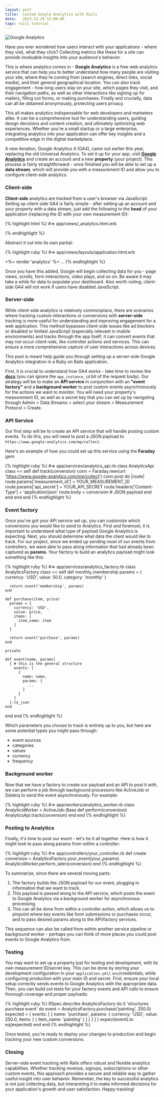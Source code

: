 ```yaml
---
layout: post
title:  Custom Google Analytics with Rails
date:   2023-12-20 12:00:00
tags: rails tutorial
---
```


<img class="post-pic" src="/assets/images/posts/server-side-analytics.jpg" alt="Google Analytics">

Have you ever wondered how users interact with your applications - where they visit, what they click? Collecting metrics like these for a site can provide invaluable insights into your audience's behavior.

This is where analytics comes in - **Google Analytics** is a free web analytics service that can help you to better understand how many people are visiting your site, where they're coming from (search engines, direct links, social media), and their general geographical location. You can also track engagement - how long users stay on your site, which pages they visit, and their navigation paths, as well as other interactions like signing up for mailers, filling out forms, or making purchases. Finally and crucially, data can all be obtained anonymously, protecting users privacy.

This all makes analytics indispensable for web developers and marketers alike. It can be a comprehensive tool for understanding users, guiding design decisions and content creation, and ultimately optimizing web experiences. Whether you're a small startup or a large enterprise, integrating analytics into your application can offer key insights and a competitive edge in the digital marketplace.

A new iteration, Google Analytics 4 (GA4), came out earlier this year, replacing the old Universal Analytics. To set it up for your app, visit [**Google Analytics**](https://analytics.google.com) and create an account and a new **property** (your project). This process is fairly straightforward - once finished you will be able to set up a **data stream**, which will provide you with a measurement ID and allow you to configure client-side analytics.

### Client-side
**Client-side** analytics are tracked from a user's browser via JavaScript. Setting up client-side GA4 is fairly simple - after setting up an account and your property with a data stream, just add the following to the **head** of your application (replacing the ID with your own measurement ID):

{% highlight html %}
#=> app/views/_analytics.html.erb
<script async src="https://www.googletagmanager.com/gtag/js?id=G-1234567890"></script>
<script>
  window.dataLayer = window.dataLayer || [];
  function gtag() { dataLayer.push(arguments); }
  gtag('js', new Date());

  gtag('config', 'G-1234567890');
</script>
{% endhighlight %}

Abstract it out into its own partial:

{% highlight ruby %}
#=> app/views/layouts/application.html.erb
<!DOCTYPE html>
<html>
<head>
  <%= render 'analytics' %>
</head>
...
{% endhighlight %}

Once you have this added, Google will begin collecting data for you - page views, scrolls, form interactions, video plays, and so on. Be aware it may take a while for data to populate your dashboard. Also worth noting, client-side GA4 will not work if users have disabled JavaScript.

### Server-side
While client-side analytics is relatively commonplace, there are scenarios where tracking custom interactions or conversions with **server-side** tracking is more useful for understanding and improving engagement for a web application. This method bypasses client-side issues like ad blockers or disabled or limited JavaScript (especially relevant in mobile environments) and tracks through the app itself; it can convert events that may not occur client-side, like controller actions and services. This can ensure a more comprehensive capture of user interactions across devices.

This post is meant help guide you through setting up a server-side Google Analytics integration in a Ruby on Rails application.

First, it is crucial to understand how GA4 works - take time to review the [**docs**](https://developers.google.com/analytics/devguides/collection/protocol/ga4) (you can ignore the `app_instance_id` bit of the request body). Our strategy will be to make an **API service** in conjunction with an **"event factory"** and a **background worker** to post custom events asynchronously for the actions we want to monitor. You will need your property's measurement ID, as well as a secret key that you can set up by navigating through Admin > Data Streams > select your stream > Measurement Protocol > Create.

### API Service
Our first step will be to create an API service that will handle posting custom events. To do this, you will need to post a JSON payload to `https://www.google-analytics.com/mp/collect`.

Here's an example of how you could set up this service using the **Faraday** gem:

{% highlight ruby %}
#=> app/services/analytics_api.rb
class AnalyticsApi
  class << self
    def track(conversion)
      conn = Faraday.new(url: 'https://www.google-analytics.com/mp/collect')
      conn.post do |route|
        route.params['measurement_id'] = YOUR_MEASUREMENT_ID
        route.params['api_secret'] = YOUR_API_SECRET
        route.headers['Content-Type'] = 'application/json'
        route.body = conversion # JSON payload
      end
    end
  end
end
{% endhighlight %}

### Event factory
Once you've got your API service set up, you can customize which conversions you would like to send to Analytics. First and foremost, it is important to understand what type of payload Google Analytics is expecting. Next, you should determine what data the client would like to track. For our project, since we ended up sending most of our events from controllers, we were able to pass along information that had already been captured as **params**. Your factory to build an analytics payload might look something like this:

{% highlight ruby %}
#=> app/services/analytics_factory.rb
class AnalyticsFactory
  class << self
    def monthly_membership
      params = {
        currency: 'USD',
        value: 50.0,
        category: 'monthly'
      }

      return event('membership', params)
    end

    def purchase(item, price)
      params = {
        currency: 'USD',
        value: price,
        items: [
          item_name: item
        ]
      }

      return event('purchase', params)
    end

    private

    def event(name, params)
      { # this is the general structure
        events: [
          {
            name: name,
            params: {
              ...
            }
          }
        ]
      }.to_json
    end
  end
end
{% endhighlight %}

Which parameters you choose to track is entirely up to you, but here are some potential types you might pass through:
- event sources
- categories
- values
- currency
- frequency

### Background worker
Now that we have a factory to create our payload and an API to post it with, we can perform a job through background processors like ActiveJob or Sidekiq to send the event asynchronously. For example:

{% highlight ruby %}
#=> app/workers/analytics_worker.rb
class AnalyticsWorker < ActiveJob::Base
  def perform(conversion)
    AnalyticsApi.track(conversion)
  end
end
{% endhighlight %}

### Posting to Analytics
Finally, it's time to post our event - let's tie it all together. Here is how it might look to pass along params from within a controller:

{% highlight ruby %}
#=> app/controllers/your_controller.rb
def create
  conversion = AnalyticsFactory.your_event(your_params)
  AnalyticsWorker.perform_later(conversion)
end
{% endhighlight %}

To summarize, since there are several moving parts:
1. The factory builds the JSON payload for our event, plugging in information that we want to track.
2. This payload is passed along to the API service, which posts the event to Google Analytics via a background worker for asynchronous processing.
3. This can all be done from within a controller action, which allows us to pinpoint where key events like form submissions or purchases occur, and to pass desired params along to the API/factory services. 

This sequence can also be called from within another service pipeline or background worker - perhaps you can think of more places you could post events to Google Analytics from.

### Testing
You may want to set up a property just for testing and development, with its own measurement ID/secret key. This can be done by storing your development configuration in your `application.yml`/`.env`/credentials, while configuring production with your main ID and secret. First, ensure your local setup correctly sends events to Google Analytics with the appropriate data. Then, you can build out tests for your factory events and API calls to ensure thorough coverage and proper payloads:

{% highlight ruby %}
RSpec.describe AnalyticsFactory do
  it 'structures purchase event' do
    event = AnalyticsFactory.purchase('painting', 250.0)
    expected = {
      events: [
        {
          name: 'purchase',
          params: {
            currency: 'USD',
            value: 250.0,
            items: [
              { item_name: 'painting' }
            ]
          }
        }
      ]
    }
    expect(event).to eq(expected)
  end
end
{% endhighlight %}

Once tested, you're ready to deploy your changes to production and begin tracking your new custom conversions.

### Closing
Server-side event tracking with Rails offers robust and flexible analytics capabilities. Whether tracking revenue, signups, subscriptions or other custom events, this approach provides a secure and reliable way to gather useful insight into user behavior. Remember, the key to successful analytics is not just collecting data, but interpreting it to make informed decisions for your application's growth and user satisfaction. Happy tracking!
